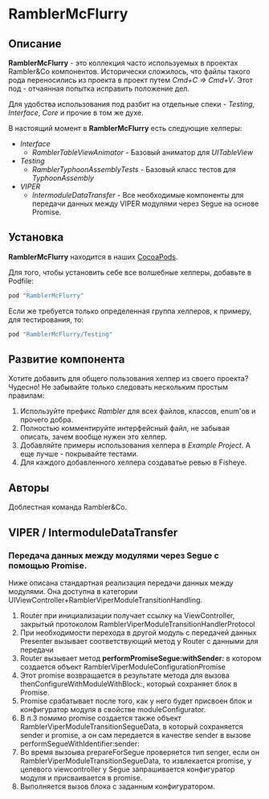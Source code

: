 # RamblerMcFlurry

## Описание

**RamblerMcFlurry** - это коллекция часто используемых в проектах Rambler&Co компонентов. Исторически сложилось, что файлы такого рода переносились из проекта в проект путем *Cmd+C => Cmd+V*. Этот под - отчаянная попытка исправить положение дел.

Для удобства использования под разбит на отдельные спеки - *Testing*, *Interface*, *Core* и прочие в том же духе.

В настоящий момент в **RamblerMcFlurry** есть следующие хелперы:

- *Interface*
    - *RamblerTableViewAnimator* - Базовый аниматор для *UITableView*
- *Testing*
    - *RamblerTyphoonAssemblyTests* - Базовый класс тестов для *TyphoonAssembly*
- *VIPER*
	- *IntermoduleDataTransfer* - Все необходимые компоненты для передачи данных между VIPER модулями через Segue на основе Promise.

## Установка

**RamblerMcFlurry** находится в наших [CocoaPods](https://gitlab.rambler.ru/groups/cocoapods).

Для того, чтобы установить себе все волшебные хелперы, добавьте в Podfile:

```ruby
pod "RamblerMcFlurry"
```

Если же требуется только определенная группа хелперов, к примеру, для тестирования, то:

```ruby
pod "RamblerMcFlurry/Testing"
```

## Развитие компонента

Хотите добавить для общего пользования хелпер из своего проекта? Чудесно! Не забывайте только следовать нескольким простым правилам:

1. Используйте префикс *Rambler* для всех файлов, классов, enum'ов и прочего добра.
2. Полностью комментируйте интерфейсный файл, не забывая описать, зачем вообще нужен это хелпер.
3. Добавляйте примеры использования хелпера в *Example Project*. А еще лучше - покрывайте тестами.
4. Для каждого добавленного хелпера создаватье ревью в Fisheye.

## Авторы

Доблестная команда Rambler&Co.


## VIPER / IntermoduleDataTransfer

### Передача данных между модулями через Segue с помощью Promise.

Ниже описана стандартная реализация передачи данных между модулями. Она доступна в категории UIViewController+RamblerViperModuleTransitionHandling.

1. Router при инициализации получает ссылку на ViewController, закрытый протоколом RamblerViperModuleTransitionHandlerProtocol
2. При необходимости перехода в другой модуль с передачей данных Presenter вызывает соответствующий метод у Router с данными для передачи
3. Router вызывает метод **performPromiseSegue:withSender:** в котором создается объект RamblerViperModuleConfigurationPromise
4. Этот promise возвращается в результате метода для вызова thenConfigureWithModuleWithBlock:, который сохраняет блок в Promise.
5. Promise срабатывает после того, как у него будет присвоен блок и конфигуратор модуля в свойстве moduleConfigurator.
6. В п.3 помимо promise создается также объект RamblerViperModuleTransitionSegueData, в который сохраняется sender и promise, а он сам передается в качестве sender в вызове performSegueWithIdentifier:sender:
7. Во время вызоыва prepareForSegue проверяется тип senger, если он RamblerViperModuleTransitionSegueData, то извлекается promise, у целевого viewcontroller у Segue запрашивается конфигуратор модуля и присваивается в promise.
8. Выполняется вызов блока с заданным конфигуратором.
